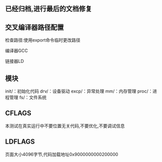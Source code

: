 ## 已经归档,进行最后的文档修复

## 交叉编译器路径配置
检查路径:使用export命令临时更改路径

编译器GCC

链接器LD

## 模块
init/：初始化代码
drv/：设备驱动
excp/：异常处理
mm/：内存管理
proc/：进程管理
fs/：文件系统

## CFLAGS
本测试在真实运行中不要位置无关代码,不要优化,不要调试信息

## LDFLAGS
页面大小4096字节,代码加载地址0x9000000000200000

